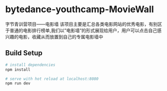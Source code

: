 # bytedance-youthcamp-MovieWall
字节青训营项目——电影墙
该项目主要是汇总各类电影网站的优秀电影，有别区于普通的电影排行榜单,我们以”电影墙”的形式展现给用户，用户可以点击自己感兴趣的电影，收藏从而放置到自己的专属电影墙中

## Build Setup

``` bash
# install dependencies
npm install

# serve with hot reload at localhost:8080
npm run dev
